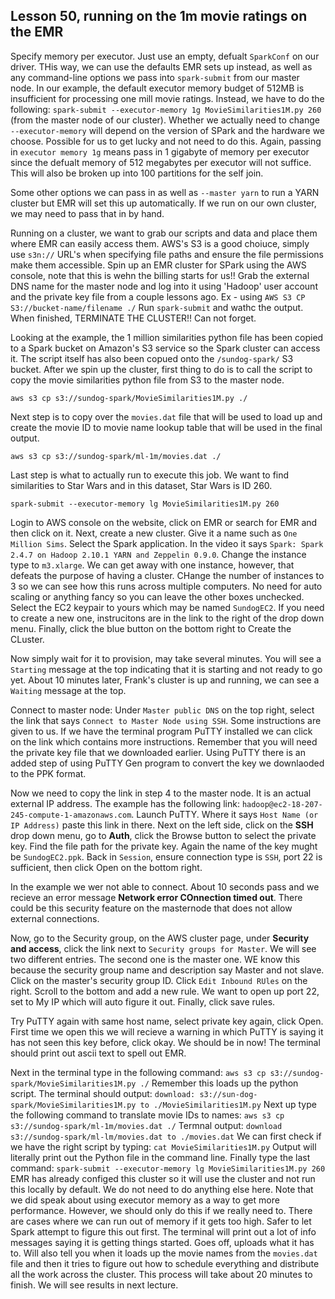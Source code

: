 ## Lesson 50, running on the 1m movie ratings on the EMR

Specify memory per executor.
Just use an empty, defualt `SparkConf` on our driver. THis way, we can use the defaults EMR sets up instead, as well as any command-line options we pass into `spark-submit` from our master node. 
In our example, the default executor memory budget of 512MB is insufficient for processing one mill movie ratings. Instead, we have to do the following:
`spark-submit --executor-memory 1g MovieSimilarities1M.py 260` (from the master node of our cluster).
Whether we actually need to change `--executor-memory` will depend on the version of SPark and the hardware we choose. Possible for us to get lucky and not need to do this.
Again, passing in `executor memory 1g` means pass in 1 gigabyte of memory per executor since the defualt memory of 512 megabytes per executor will not suffice. This will also be broken up into 100 partitions for the self join.

Some other options we can pass in as well as `--master yarn` to run a YARN cluster but EMR will set this up automatically. If we run on our own cluster, we may need to pass that in by hand.

Running on a cluster, we want to grab our scripts and data and place them where EMR can easily access them. AWS's S3 is a good choiuce, simply use `s3n://` URL's when specifying file paths and ensure the file permissions make them accessible.
Spin up an EMR cluster for SPark using the AWS console, note that this is wehn the billing starts for us!!
Grab the external DNS name for the master node and log into it using 'Hadoop' user account and the private key file from a couple lessons ago. Ex - using `AWS S3 CP S3://bucket-name/filename ./` 
Run `spark-submit` and wathc the output.
When finished, TERMINATE THE CLUSTER!! Can not forget.

Looking at the example, the 1 million similarities python file has been copied to a Spark bucket on Amazon's S3 service so the Spark cluster can access it. The script itself has also been copued onto the `/sundog-spark/` S3 bucket. After we spin up the cluster, first thing to do is to call the script to copy the movie similarities python file from S3 to the master node.

`aws s3 cp s3://sundog-spark/MovieSimilarities1M.py ./`

Next step is to copy over the `movies.dat` file that will be used to load up and create the movie ID to movie name lookup table that will be used in the final output. 

`aws s3 cp s3://sundog-spark/ml-1m/movies.dat ./`

Last step is what to actually run to execute this job. We want to find similarities to Star Wars and in this dataset, Star Wars is ID 260.

`spark-submit --executor-memory lg MovieSimilarities1M.py 260`

Login to AWS console on the website, click on EMR or search for EMR and then click on it. Next, create a new cluster. Give it a name such as `One Million Sims`. Select the Spark application. In the video it says `Spark: Spark 2.4.7 on Hadoop 2.10.1 YARN and Zeppelin 0.9.0`. Change the instance type to `m3.xlarge`. We can get away with one instance, however, that defeats the purpose of having a cluster. CHange the number of instances to 3 so we can see how this runs across multiple computers. No need for auto scaling or anything fancy so you can leave the other boxes unchecked. 
Select the EC2 keypair to yours which may be named `SundogEC2`. If you need to create a new one, instrucitons are in the link to the right of the drop down menu. Finally, click the blue button on the bottom right to Create the CLuster.

Now simply wait for it to provision, may take several minutes. You will see a `Starting` message at the top indicating that it is starting and not ready to go yet. About 10 minutes later, Frank's cluster is up and running, we can see a `Waiting` message at the top.

Connect to master node: Under `Master public DNS` on the top right, select the link that says `Connect to Master Node using SSH`. Some instructions are given to us. If we have the terminal program PuTTY installed we can click on the link which contains more instructions. Remember that you will need the private key file that we downloaded earlier. Using PuTTY there is an added step of using PuTTY Gen program to convert the key we downlaoded to the PPK format.

Now we need to copy the link in step 4 to the master node. It is an actual external IP address. The example has the following link: `hadoop@ec2-18-207-245-compute-1-amazonaws.com`. Launch PuTTY. Where it says `Host Name (or IP Address)` paste this link in there. Next on the left side, click on the **SSH** drop down menu, go to **Auth**, click the Browse button to select the private key. Find the file path for the private key. Again the name of the key mught be `SundogEC2.ppk`. Back in `Session`, ensure connection type is `SSH`, port 22 is sufficient, then click Open on the bottom right.

In the example we wer not able to connect. About 10 seconds pass and we recieve an error message **Network error COnnection timed out**. There could be this security feature on the masternode that does not allow external connections.

Now, go to the Security group, on the AWS cluster page, under **Security and access**, click the link next to `Security groups for Master`. We will see two different entries. The second one is the master one. WE know this because the security group name and description say Master and not slave. Click on the master's security group ID. Click `Edit Inbound RUles` on the right. Scroll to the bottom and add a new rule. We want to open up port 22, set to My IP which will auto figure it out. Finally, click save rules.

Try PuTTY again with same host name, select private key again, click Open. First time we open this we will recieve a warning in which PuTTY is saying it has not seen this key before, click okay. We should be in now! The terminal should print out ascii text to spell out EMR.

Next in the terminal type in the following command:
```aws s3 cp s3://sundog-spark/MovieSimilarities1M.py ./```
Remember this loads up the python script. The terminal should output:
```download: s3://sun-dog-spark/MovieSimilarities1M.py to ./MovieSimilarities1M.py```
Next up type the following command to translate movie IDs to names:
```aws s3 cp s3://sundog-spark/ml-1m/movies.dat ./```
Termnal output:
```download s3://sundog-spark/ml-lm/movies.dat to ./movies.dat```
We can first check if we have the right script by typing:
```cat MovieSimilarities1M.py```
Output will literally print out the Python file in the command line.
Finally type the last command:
```spark-submit --executor-memory lg MovieSimilarities1M.py 260```
EMR has already configed this cluster so it will use the cluster and not run this locally by default. We do not need to do anything else here.
Note that we did speak about using executor memory as a way to get more performance. However, we should only do this if we really need to. There are cases where we can run out of memory if it gets too high. Safer to let Spark attempt to figure this out first.
The terminal will print out a lot of info messages saying it is getting things started. Goes off, uploads what it has to. Will also tell you when it loads up the movie names from the `movies.dat` file and then it tries to figure out how to schedule everything and distribute all the work across the cluster. This process will take about 20 minutes to finish.
We will see results in next lecture.